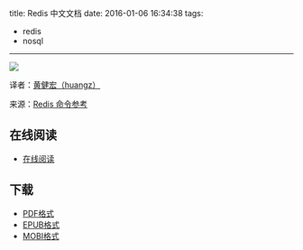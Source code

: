 title: Redis 中文文档
date: 2016-01-06 16:34:38
tags:
  - redis
  - nosql
---

![](https://ek8whxe.cloudimg.io/s/width/226/https://www.gitbook.com/cover/book/wizardforcel/redis-doc.jpg?build=1452069013937&v=12.0.2)

译者：[黄健宏（huangz）](http://www.huangz.me/)

来源：[Redis 命令参考](http://redisdoc.com/index.html)

<!--more-->

## 在线阅读 ##

+ [在线阅读](https://www.gitbook.com/book/wizardforcel/redis-doc/details)

## 下载 ##

+ [PDF格式](https://www.gitbook.com/download/pdf/book/wizardforcel/redis-doc)
+ [EPUB格式](https://www.gitbook.com/download/epub/book/wizardforcel/redis-doc)
+ [MOBI格式](https://www.gitbook.com/download/mobi/book/wizardforcel/redis-doc)